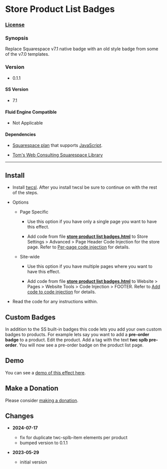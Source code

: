 # Store Product List Badges

### [License][1]

### Synopsis

Replace Squarespace v7.1 native badge with an old style badge from some of the
v7.0 templates.

### Version

  * 0.1.1

#### SS Version

  * 7.1

#### Fluid Engine Compatible

  * Not Applicable

#### Dependencies

  * [Squarespace plan][2] that supports [JavaScript][3].
  
  * [Tom's Web Consulting Squarespace Library][4]

---

## Install

* Install [twcsl][5]. After you install twcsl be sure to continue on with the
  rest of the steps.
  
* Options

  * Page Specific
  
    * Use this option if you have only a single page you want to have this
      effect.
      
    * Add code from file **[store product list badges.html][6]** to
      Store Settings > Advanced > Page Header Code Injection for the store page.
      Refer to [Per-page code injection][7] for details.
      
  * Site-wide
  
    * Use this option if you have multiple pages where you want to have this
      effect.
      
    * Add code from file **[store product list badges.html][6]** to Website >
      Pages > Website Tools > Code Injection > FOOTER. Refer to [Add code to
      code injection][17] for details.
      
* Read the code for any instructions within.

## Custom Badges

In addition to the SS built-in badges this code lets you add your own custom
badges to products. For example lets say you want to add a **pre-order badge**
to a product. Edit the product. Add a tag with the text **twc splb pre-order**.
You will now see a pre-order badge on the product list page.

## Demo

You can see a [demo of this effect here][8].

## Make a Donation

Please consider [making a donation][9].

## Changes

* **2024-07-17**

  * fix for duplicate twc-splb-item elements per product
  * bumped version to 0.1.1
  
* **2023-05-29**

  * initial version

[1]: https://github.com/tomsWebConsulting/twcsl/blob/main/LICENSE.txt#L1
[2]: https://www.squarespace.com/pricing
[3]: https://en.wikipedia.org/wiki/JavaScript
[4]: https://github.com/tomsWebConsulting/twcsl
[5]: https://github.com/tomsWebConsulting/twcsl#install-options
[6]: store%20product%20list%20badges.html#L1
[7]: https://support.squarespace.com/hc/en-us/articles/205815908-Using-code-injection#toc-per-page-code-injection
[17]: https://support.squarespace.com/hc/en-us/articles/205815908-Using-code-injection#toc-add-code-to-code-injection
[8]: https://toms-web-consulting-demos.squarespace.com/store-product-list-badges?password=twcdemos
[9]: https://github.com/tomsWebConsulting/twcsl#make-a-donation
